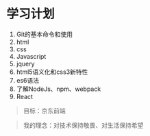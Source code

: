 # 学习计划
1. Git的基本命令和使用
2. html
3. css
4. Javascript
5. jquery
6. html5语义化和css3新特性
7. es6语法
8. 了解NodeJs、npm、webpack
9. React

> 目标：京东前端

> 我的理念：对技术保持敬畏、对生活保持希望
